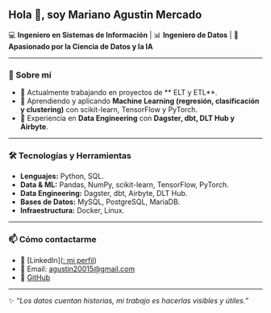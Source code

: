 ## Hola 👋, soy Mariano Agustin Mercado  

💻 **Ingeniero en Sistemas de Información** | 📊 **Ingeniero de Datos** | 🤖 **Apasionado por la Ciencia de Datos y la IA**  

---

### 🚀 Sobre mí  
- 🔭 Actualmente trabajando en proyectos de ** ELT y ETL**.  
- 🌱 Aprendiendo y aplicando **Machine Learning (regresión, clasificación y clustering)** con scikit-learn, TensorFlow y PyTorch.  
- 📂 Experiencia en **Data Engineering** con **Dagster, dbt, DLT Hub y Airbyte**.  
 


---

### 🛠️ Tecnologías y Herramientas  
- **Lenguajes:** Python, SQL.  
- **Data & ML:** Pandas, NumPy, scikit-learn, TensorFlow, PyTorch.  
- **Data Engineering:** Dagster, dbt, Airbyte, DLT Hub.  
- **Bases de Datos:** MySQL, PostgreSQL, MariaDB.  
- **Infraestructura:** Docker, Linux.  

---

### 📫 Cómo contactarme  
- 💼 [LinkedIn]([: mi perfil](https://www.linkedin.com/in/mariano-agustin-mercado/))  
- 📧 Email: agustin20015@gmail.com  
- 🐙 [GitHub](https://github.com/agustin-mercado456)  

---

✨ _“Los datos cuentan historias, mi trabajo es hacerlas visibles y útiles.”_  

